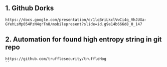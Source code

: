 ## 1. Github Dorks
```
https://docs.google.com/presentation/d/1lqBriLkclVwCi4q_VhJUXa-GYehLsMp054PzN4qrTn8/mobilepresent?slide=id.g9e14b666d8_0_147
```
## 2. Automation for found high entropy string in git repo
```
https://github.com/trufflesecurity/truffleHog
``


